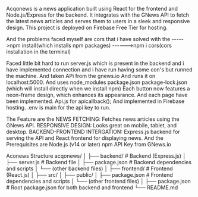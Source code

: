Acqonews is a news application built using React for the frontend and Node.js/Express for the backend.
It integrates with the GNews API to fetch the latest news articles and serves them to users in a sleek and responsive design.
This project is deployed on Firebase Free Tier for hosting.

And the problems faced myself are cors that i have solved with the ----->npm install(which installs npm packages)
                                                                   ------>npm i cors(cors installation in the terminal)

 Faced little bit hard to run server.js which is present in the backend and i have implemented connection and i have run having some con's but runned the machine.
 And taken APi from the gnews.io
 And runs it on localhost:5000.
 And uses node_modules
 package.json 
 package-lock.json (which will install directly when we install npm)
Each button now features a neon-frame design, which enhances its appearance.
 And each page have been implemented.
 Api.js for apicallback();
 And implemented in Firebase hosting.
 .env is main for the api key to run.
 

The Feature are the NEWS FETCHING: Fetches news articles using the GNews API.
RESPONSIVE DESIGN: Looks great on mobile, tablet, and desktop.
BACKEND-FRONTEND INTERGATION: Express.js backend for serving the API and React frontend for displaying news.
And the Prerequisites are 
Node.js (v14 or later)
npm
API Key from GNews.io




Aconews Structure
acqonews/
│
├── backend/              # Backend (Express.js)
│   ├── server.js         #  Backend file
│   ├── package.json      # Backend dependencies and scripts
│   └── (other backend files)
│
├── frontend/             # Frontend (React.js)
│   ├── src/
│   ├── public/
│   ├── package.json      # Frontend dependencies and scripts
│   └── (other frontend files)
│
├── package.json          # Root package.json for  both backend and frontend
└── README.md             
